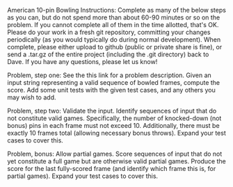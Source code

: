 American 10-pin Bowling
Instructions:
Complete as many of the below steps as you can, but do not spend more than about 60-90 minutes or so on the problem.  If you cannot complete all of them in the time allotted, that's OK.  Please do your work in a fresh git repository, committing your changes periodically (as you would typically do during normal development).  When complete, please either upload to github (public or private share is fine), or send a .tar.gz of the entire project (including the .git directory) back to Dave.  If you have any questions, please let us know!

Problem, step one:
See the this link for a problem description.  Given an input string representing a valid sequence of bowled frames, compute the score.  Add some unit tests with the given test cases, and any others you may wish to add.

Problem, step two:
Validate the input.  Identify sequences of input that do not constitute valid games.  Specifically, the number of knocked-down (not bonus) pins in each frame must not exceed 10.  Additionally, there must be exactly 10 frames total (allowing necessary bonus throws).  Expand your test cases to cover this.

Problem, bonus:
Allow partial games.  Score sequences of input that do not yet constitute a full game but are otherwise valid partial games.  Produce the score for the last fully-scored frame (and identify which frame this is, for partial games).  Expand your test cases to cover this.
